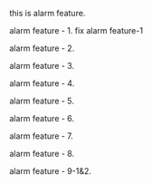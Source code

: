 this is alarm feature.

alarm feature - 1.
fix alarm feature-1

alarm feature - 2.

alarm feature - 3.

alarm feature - 4.

alarm feature - 5.

alarm feature - 6.

alarm feature - 7.

alarm feature - 8.

alarm feature - 9-1&2.